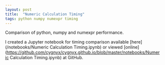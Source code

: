 ```yaml
---
layout: post
title:  "Numeric Calculation Timing"
tags: python numpy numexpr timing
---
```

Comparison of python, numpy and numexpr performance.

I created a Jupyter notebook for
timing comparison
available [here](/notebooks/Numeric Calculation Timing.ipynb)
or viewed [online](https://github.com/cygnyx/cygnyx.github.io/blob/master/notebooks/Numeric Calculation Timing.ipynb) at GitHub.
